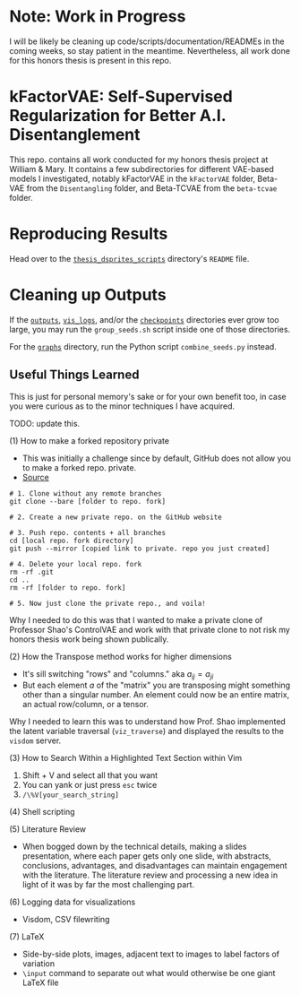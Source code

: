 # Note: Work in Progress
I will be likely be cleaning up code/scripts/documentation/READMEs in the coming weeks, so stay patient in the meantime. Nevertheless, all work done for this honors thesis is present in this repo.

# kFactorVAE: Self-Supervised Regularization for Better A.I. Disentanglement

This repo. contains all work conducted for my honors thesis project at William & Mary. It contains a few subdirectories for different VAE-based models I investigated, notably kFactorVAE in the `kFactorVAE` folder, Beta-VAE from the `Disentangling` folder, and Beta-TCVAE from the `beta-tcvae` folder.

# Reproducing Results
Head over to the [`thesis_dsprites_scripts`](./kFactorVAE/thesis_dsprites_scripts) directory's `README` file.


# Cleaning up Outputs
If the [`outputs`](./kFactorVAE/outputs), [`vis_logs`](./kFactorVAE/vis_logs), and/or the [`checkpoints`](./kFactorVAE/checkpoints) directories ever grow too large, you may run the `group_seeds.sh` script inside one of those directories. 

For the [`graphs`](./kFactorVAE/graphs) directory, run the Python script `combine_seeds.py` instead.


## Useful Things Learned

This is just for personal memory's sake or for your own benefit too, in case you were curious as to the minor techniques I have acquired. 

TODO: update this. 

(1) How to make a forked repository private

- This was initially a challenge since by default, GitHub does not allow you to make a forked repo. private. 
- [Source](https://gist.github.com/0xjac/85097472043b697ab57ba1b1c7530274)

```
# 1. Clone without any remote branches
git clone --bare [folder to repo. fork]

# 2. Create a new private repo. on the GitHub website

# 3. Push repo. contents + all branches 
cd [local repo. fork directory]
git push --mirror [copied link to private. repo you just created] 

# 4. Delete your local repo. fork
rm -rf .git
cd ..
rm -rf [folder to repo. fork]

# 5. Now just clone the private repo., and voila!

```

Why I needed to do this was that I wanted to make a private clone of Professor Shao's ControlVAE
and work with that private clone to not risk my honors thesis work being shown publically.



(2) How the Transpose method works for higher dimensions

- It's sill switching "rows" and "columns." aka $a_{ij} = a_{ji}$
- But each element $a$ of the "matrix" you are transposing might something other than a singular number. An element could now be an entire matrix, an actual row/column, or a tensor. 

Why I needed to learn this was to understand how Prof. Shao implemented the latent variable traversal (`viz_traverse`) and displayed the results to the `visdom` server.


(3) How to Search Within a Highlighted Text Section within Vim

1. Shift + V and select all that you want
2. You can yank or just press `esc` twice
3. `/\%V[your_search_string]` 

(4) Shell scripting

(5) Literature Review
- When bogged down by the technical details, making a slides presentation, where each paper gets only one slide, with abstracts, conclusions, advantages, and disadvantages can maintain engagement with the literature. The literature review and processing a new idea in light of it was by far the most challenging part. 

(6) Logging data for visualizations
- Visdom, CSV filewriting

(7) LaTeX
- Side-by-side plots, images, adjacent text to images to label factors of variation
- `\input` command to separate out what would otherwise be one giant LaTeX file

